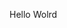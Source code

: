 Hello Wolrd























































































































































































































































































































































































































































































































































































































































































































































































































































































































































































































































































































































































































































































































































































































































